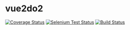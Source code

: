 # vue2do2
[![Coverage Status](https://coveralls.io/repos/github/zen0822/vue2do/badge.svg)](https://coveralls.io/github/zen0822/vue2do)
[![Selenium Test Status](https://saucelabs.com/browser-matrix/zen_n.svg)](https://saucelabs.com/u/zen_n)
[![Build Status](https://travis-ci.org/zen0822/vue2do.svg?branch=master)](https://travis-ci.org/zen0822/vue2do)

